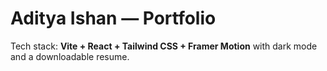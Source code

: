 # Aditya Ishan — Portfolio

Tech stack: **Vite + React + Tailwind CSS + Framer Motion** with dark mode and a downloadable resume.


